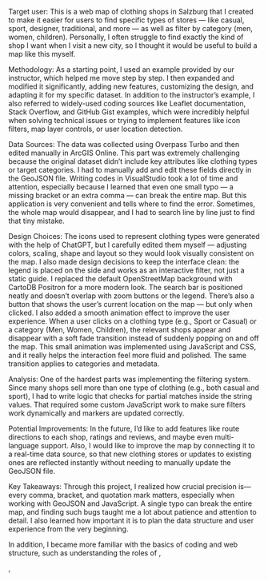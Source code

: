 Target user:
This is a web map of clothing shops in Salzburg that I created to make it easier for users to find specific types of stores — like casual, sport, designer, traditional, and more — as well as filter by category (men, women, children). Personally, I often struggle to find exactly the kind of shop I want when I visit a new city, so I thought it would be useful to build a map like this myself.

Methodology:
As a starting point, I used an example provided by our instructor, which helped me move step by step. I then expanded and modified it significantly, adding new features, customizing the design, and adapting it for my specific dataset. In addition to the instructor’s example, I also referred to widely-used coding sources like Leaflet documentation, Stack Overflow, and GitHub Gist examples, which were incredibly helpful when solving technical issues or trying to implement features like icon filters, map layer controls, or user location detection.


Data Sources:
The data was collected using Overpass Turbo and then edited manually in ArcGIS Online. This part was extremely challenging because the original dataset didn’t include key attributes like clothing types or target categories. I had to manually add and edit these fields directly in the GeoJSON file.
Writing codes in VisualStudio took a lot of time and attention, especially because I learned that even one small typo — a missing bracket or an extra comma — can break the entire map. But this application is very convenient and tells where to find the error. Sometimes, the whole map would disappear, and I had to search line by line just to find that tiny mistake.


Design Choices:
The icons used to represent clothing types were generated with the help of ChatGPT, but I carefully edited them myself — adjusting colors, scaling, shape and layout so they would look visually consistent on the map. I also made design decisions to keep the interface clean: the legend is placed on the side and works as an interactive filter, not just a static guide. I replaced the default OpenStreetMap background with CartoDB Positron for a more modern look. The search bar is positioned neatly and doesn’t overlap with zoom buttons or the legend. There’s also a button that shows the user’s current location on the map — but only when clicked.
I also added a smooth animation effect to improve the user experience. When a user clicks on a clothing type (e.g., Sport or Casual) or a category (Men, Women, Children), the relevant shops appear and disappear with a soft fade transition instead of suddenly popping on and off the map. This small animation was implemented using JavaScript and CSS, and it really helps the interaction feel more fluid and polished. The same transition applies to categories and metadata.

Analysis:
One of the hardest parts was implementing the filtering system. Since many shops sell more than one type of clothing (e.g., both casual and sport), I had to write logic that checks for partial matches inside the string values. That required some custom JavaScript work to make sure filters work dynamically and markers are updated correctly.


Potential Improvements:
In the future, I’d like to add features like route directions to each shop, ratings and reviews, and maybe even multi-language support. Also, I would like to improve the map by connecting it to a real-time data source, so that new clothing stores or updates to existing ones are reflected instantly without needing to manually update the GeoJSON file. 

Key Takeaways:
Through this project, I realized how crucial precision is—every comma, bracket, and quotation mark matters, especially when working with GeoJSON and JavaScript. A single typo can break the entire map, and finding such bugs taught me a lot about patience and attention to detail. I also learned how important it is to plan the data structure and user experience from the very beginning.

In addition, I became more familiar with the basics of coding and web structure, such as understanding the roles of <body>, <p>, <script>, and other key elements in HTML and JavaScript. I discovered many useful code snippets and functions that helped me build a more interactive and user-friendly web map.

Despite the challenges, I’m very proud of the final result and hope that this map can be truly useful—not just as a school project, but as a functional tool for anyone visiting the city.

